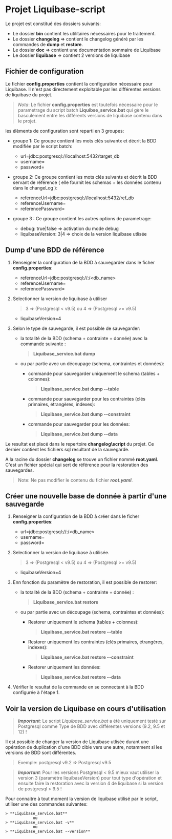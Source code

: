 # Projet Liquibase-script

Le projet est constitué des dossiers suivants:
 * Le dossier **bin** contient les utilitaires nécessaires pour le traitement.
 * Le dossier **changelog** => contient le changelog généré par les commandes de **dump** et **restore**.
 * Le dossier **doc** => contient une documentation sommaire de Liquibase
 * Le dossier **liquibase** => contient 2 versions de liquibase 

## Fichier de configuration

Le fichier **config.properties** contient la configuration nécessaire pour Liquibase. Il n'est pas directement exploitable par les différentes versions de liquibase du projet.

> _Nota_: Le fichier **config.properties** est toutefois nécessaire pour le parametrage du script batch **Liquibse_service.bat** qui gère le basculement entre les différents versions de liquibase contenu dans le projet.

les élèments de configuration sont reparti en 3 groupes:
* groupe 1: Ce groupe contient les mots clés suivantx et décrit la BDD modifiée par le script batch:
    * url=jdbc:postgresql://localhost:5432/target_db
    * username=<user>
    * password=<pwd>

* groupe 2: Ce groupe contient les mots clés suivants et décrit la BDD servant de référence ( elle fournit les schemas + les données contenu dans le changeLog ):
    * referenceUrl=jdbc:postgresql://localhost:5432/ref_db
    * referenceUsername=<user>
    * referencePassword=<pwd>

* groupe 3 : Ce groupe contient les autres options de parametrage:
    * debug: true|false => activation du mode debug
    * liquibaseVersion: 3|4 => choix de la version liquibase utlisée

## Dump d'une BDD de référence
 
 1. Renseigner la configuration de la BDD à sauvegarder dans le ficher **config.properties**:
    * referenceUrl=jdbc:postgresql://<server>:<port>/<db_name>
    * referenceUsername=<user>
    * referencePassword=<password>
  

2. Selectionner la version de liquibase à utiliser
   >    3 => (Postgresql < v9.5) ou   4 => (Postgresql >= v9.5)
    * liquibaseVersion=4


3. Selon le type de sauvegarde, il est possible de sauvegarder:
   * la totalité de la BDD (schema + contrainte + donnée) avec la commande suivante :
        > **Liquibase_service.bat dump**

    * ou par partie avec un découpage (schema, contraintes et données):
       * commande pour sauvegarder uniquement le schema (tables + colonnes): 
            > **Liquibase_service.bat dump --table**

       * commande pour sauvegarder pour les contraintes (clés primaires, étrangères, indexes):
            > **Liquibase_service.bat dump --constraint**

       * commande pour sauvegarder pour les données:
            > **Liquibase_service.bat dump --data**

Le resultat est placé dans le repertoire **changelog\script** du projet. Ce dernier contient les fichiers sql resultant de la sauvegarde.

A la racine du dossier **changelog** se trouve un fichier nommé **root.yaml**.
C'est un fichier spécial qui sert de référence pour la restoration des sauvegardes. 
> Note: Ne pas modifier le contenu du fichier _**root.yaml**_.


## Créer une nouvelle base de donnée à partir d'une sauvegarde

1. Renseigner la configuration de la BDD à créer dans le ficher **config.properties**:
    * url=jdbc:postgresql://<server>:<port>/<db_name>
    * username=<user>
    * password=<password>
  

2. Selectionner la version de liquibase à utilisée.
   >    3 => (Postgresql < v9.5) ou   4 => (Postgresql >= v9.5)
    * liquibaseVersion=4

3. Enn fonction du paramètre de restoration, il est possible de restorer:
   * la totalité de la BDD (schema + contrainte + donnée) :
        > **Liquibase_service.bat restore**

    * ou par partie avec un découpage (schema, contraintes et données):
       * Restorer uniquement le schema (tables + colonnes): 
            > **Liquibase_service.bat restore --table**

       * Restorer uniquement les contraintes (clés primaires, étrangères, indexes):
            > **Liquibase_service.bat restore --constraint**

       * Restorer uniquement les données:
            > **Liquibase_service.bat restore --data**

4. Vérifier le resultat de la commande en se connectant à la BDD configurée à l'étape 1.

## Voir la version de Liquibase en cours d'utilisation

>**_Important_**: 
Le script _Liquibase_service.bat_ a été uniquement testé sur Postgresql comme Type de BDD avec différentes versions (9.2, 9.5 et 12) !

Il est possible de changer la version de Liquibase utlisée durant une opération de duplication d'une BDD cible vers une autre, notamment si les versions de BDD sont différentes.
> Exemple:  postgresql v9.2 => Postgresql v9.5 

>**_Important_**: 
Pour les versions Postgresql < 9.5 mieux vaut utiliser la version 3 (paramètre liquibaseVersion) pour tout type d'opération et ensuite faire la restoration avec la version 4 de liquibase si la version de postgresql > 9.5 !

Pour connaitre à tout moment la version de liquibase utilisé par le script, utiliser une des commandes suivantes:

    > **Liquibase_service.bat**
                ou
    > **Liquibase_service.bat -v**
                ou
    > **Liquibase_service.bat --version**
